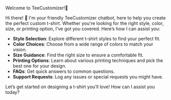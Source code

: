 Welcome to TeeCustomizer!👕

Hi there! 👋 I'm your friendly TeeCustomizer chatbot, here to help you create the perfect custom t-shirt. Whether you're looking for the right style, color, size, or printing option, I've got you covered. Here’s how I can assist you:

- **Style Selection**: Explore different t-shirt styles to find your perfect fit.
- **Color Choices**: Choose from a wide range of colors to match your vision.
- **Size Guidance**: Find the right size to ensure a comfortable fit.
- **Printing Options**: Learn about various printing techniques and pick the best one for your design.
- **FAQs**: Get quick answers to common questions.
- **Support Requests**: Log any issues or special requests you might have.

Let’s get started on designing a t-shirt you’ll love! How can I assist you today?
